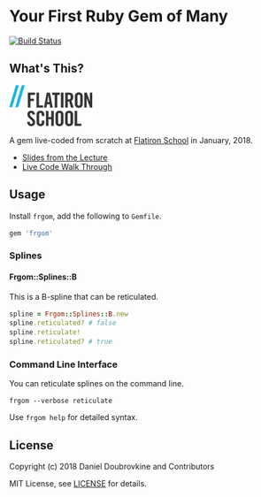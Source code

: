 # Your First Ruby Gem of Many

[![Build Status](https://travis-ci.org/dblock/frgom.svg?branch=master)](https://travis-ci.org/dblock/frgom)

## What's This?

![Flatiron School](fs.png)

A gem live-coded from scratch at [Flatiron School](https://flatironschool.com) in January, 2018.

* [Slides from the Lecture](SLIDES.pdf)
* [Live Code Walk Through](LIVE.md)

## Usage

Install `frgom`, add the following to `Gemfile`.

```ruby
gem 'frgom'
```

### Splines

#### Frgom::Splines::B

This is a B-spline that can be reticulated.

```ruby
spline = Frgom::Splines::B.new
spline.reticulated? # false
spline.reticulate!
spline.reticulated? # true
```

### Command Line Interface

You can reticulate splines on the command line.

```
frgom --verbose reticulate
```

Use `frgom help` for detailed syntax.

## License

Copyright (c) 2018 Daniel Doubrovkine and Contributors

MIT License, see [LICENSE](LICENSE.md) for details.
